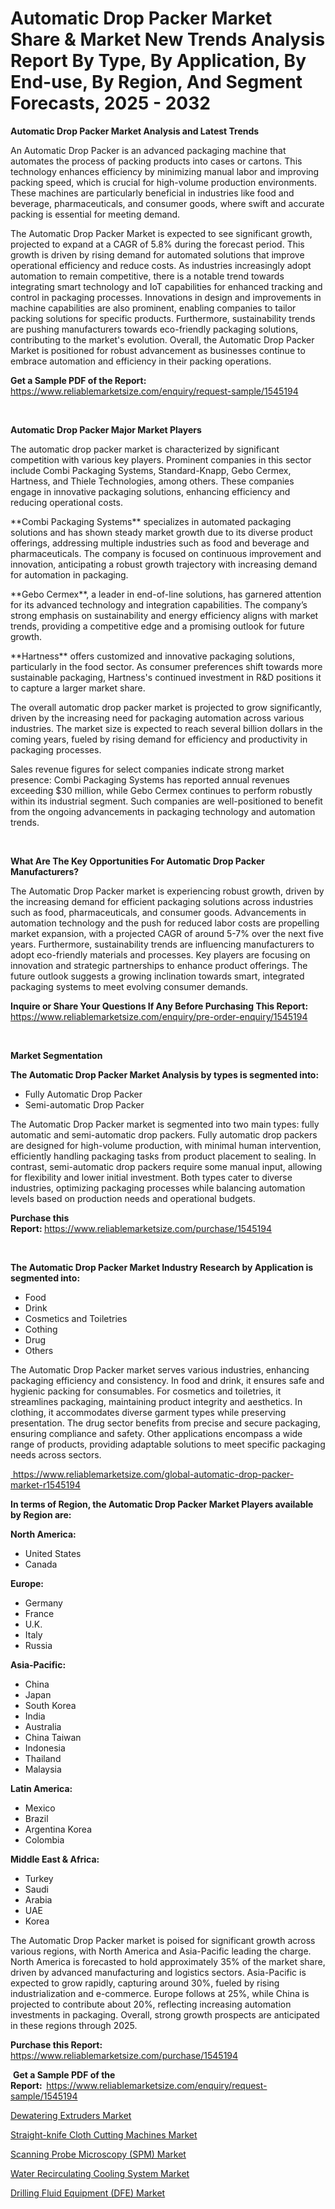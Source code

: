 <p><h1>Automatic Drop Packer Market Share & Market New Trends Analysis Report By Type, By Application, By End-use, By Region, And Segment Forecasts, 2025 - 2032</h1></p><p><strong>Automatic Drop Packer Market Analysis and Latest Trends</strong></p>
<p><p>An Automatic Drop Packer is an advanced packaging machine that automates the process of packing products into cases or cartons. This technology enhances efficiency by minimizing manual labor and improving packing speed, which is crucial for high-volume production environments. These machines are particularly beneficial in industries like food and beverage, pharmaceuticals, and consumer goods, where swift and accurate packing is essential for meeting demand.</p><p>The Automatic Drop Packer Market is expected to see significant growth, projected to expand at a CAGR of 5.8% during the forecast period. This growth is driven by rising demand for automated solutions that improve operational efficiency and reduce costs. As industries increasingly adopt automation to remain competitive, there is a notable trend towards integrating smart technology and IoT capabilities for enhanced tracking and control in packaging processes. Innovations in design and improvements in machine capabilities are also prominent, enabling companies to tailor packing solutions for specific products. Furthermore, sustainability trends are pushing manufacturers towards eco-friendly packaging solutions, contributing to the market's evolution. Overall, the Automatic Drop Packer Market is positioned for robust advancement as businesses continue to embrace automation and efficiency in their packing operations.</p></p>
<p><strong>Get a Sample PDF of the Report:&nbsp;</strong> <a href="https://www.reliablemarketsize.com/enquiry/request-sample/1545194?utm_campaign=1879&utm_medium=2&utm_source=Github&utm_content=ia&utm_term=11042025&utm_id=automatic-drop-packer">https://www.reliablemarketsize.com/enquiry/request-sample/1545194</a></p>
<p>&nbsp;</p>
<p><strong>Automatic Drop Packer Major Market Players</strong></p>
<p><p>The automatic drop packer market is characterized by significant competition with various key players. Prominent companies in this sector include Combi Packaging Systems, Standard-Knapp, Gebo Cermex, Hartness, and Thiele Technologies, among others. These companies engage in innovative packaging solutions, enhancing efficiency and reducing operational costs.</p><p>**Combi Packaging Systems** specializes in automated packaging solutions and has shown steady market growth due to its diverse product offerings, addressing multiple industries such as food and beverage and pharmaceuticals. The company is focused on continuous improvement and innovation, anticipating a robust growth trajectory with increasing demand for automation in packaging.</p><p>**Gebo Cermex**, a leader in end-of-line solutions, has garnered attention for its advanced technology and integration capabilities. The company’s strong emphasis on sustainability and energy efficiency aligns with market trends, providing a competitive edge and a promising outlook for future growth.</p><p>**Hartness** offers customized and innovative packaging solutions, particularly in the food sector. As consumer preferences shift towards more sustainable packaging, Hartness's continued investment in R&D positions it to capture a larger market share.</p><p>The overall automatic drop packer market is projected to grow significantly, driven by the increasing need for packaging automation across various industries. The market size is expected to reach several billion dollars in the coming years, fueled by rising demand for efficiency and productivity in packaging processes.</p><p>Sales revenue figures for select companies indicate strong market presence: Combi Packaging Systems has reported annual revenues exceeding $30 million, while Gebo Cermex continues to perform robustly within its industrial segment. Such companies are well-positioned to benefit from the ongoing advancements in packaging technology and automation trends.</p></p>
<p>&nbsp;</p>
<p><strong>What Are The Key Opportunities For Automatic Drop Packer Manufacturers?</strong></p>
<p><p>The Automatic Drop Packer market is experiencing robust growth, driven by the increasing demand for efficient packaging solutions across industries such as food, pharmaceuticals, and consumer goods. Advancements in automation technology and the push for reduced labor costs are propelling market expansion, with a projected CAGR of around 5-7% over the next five years. Furthermore, sustainability trends are influencing manufacturers to adopt eco-friendly materials and processes. Key players are focusing on innovation and strategic partnerships to enhance product offerings. The future outlook suggests a growing inclination towards smart, integrated packaging systems to meet evolving consumer demands.</p></p>
<p><strong>Inquire or Share Your Questions If Any Before Purchasing This Report:</strong> <a href="https://www.reliablemarketsize.com/enquiry/pre-order-enquiry/1545194?utm_campaign=1879&utm_medium=2&utm_source=Github&utm_content=ia&utm_term=11042025&utm_id=automatic-drop-packer">https://www.reliablemarketsize.com/enquiry/pre-order-enquiry/1545194</a></p>
<p>&nbsp;</p>
<p><strong>Market Segmentation</strong></p>
<p><strong>The Automatic Drop Packer Market Analysis by types is segmented into:</strong></p>
<p><ul><li>Fully Automatic Drop Packer</li><li>Semi-automatic Drop Packer</li></ul></p>
<p><p>The Automatic Drop Packer market is segmented into two main types: fully automatic and semi-automatic drop packers. Fully automatic drop packers are designed for high-volume production, with minimal human intervention, efficiently handling packaging tasks from product placement to sealing. In contrast, semi-automatic drop packers require some manual input, allowing for flexibility and lower initial investment. Both types cater to diverse industries, optimizing packaging processes while balancing automation levels based on production needs and operational budgets.</p></p>
<p><strong>Purchase this Report:&nbsp;</strong><a href="https://www.reliablemarketsize.com/purchase/1545194?utm_campaign=1879&utm_medium=2&utm_source=Github&utm_content=ia&utm_term=11042025&utm_id=automatic-drop-packer">https://www.reliablemarketsize.com/purchase/1545194</a></p>
<p>&nbsp;</p>
<p><strong>The Automatic Drop Packer Market Industry Research by Application is segmented into:</strong></p>
<p><ul><li>Food</li><li>Drink</li><li>Cosmetics and Toiletries</li><li>Cothing</li><li>Drug</li><li>Others</li></ul></p>
<p><p>The Automatic Drop Packer market serves various industries, enhancing packaging efficiency and consistency. In food and drink, it ensures safe and hygienic packing for consumables. For cosmetics and toiletries, it streamlines packaging, maintaining product integrity and aesthetics. In clothing, it accommodates diverse garment types while preserving presentation. The drug sector benefits from precise and secure packaging, ensuring compliance and safety. Other applications encompass a wide range of products, providing adaptable solutions to meet specific packaging needs across sectors.</p></p>
<p><a href="https://www.reliablemarketsize.com/global-automatic-drop-packer-market-r1545194?utm_campaign=1879&utm_medium=2&utm_source=Github&utm_content=ia&utm_term=11042025&utm_id=automatic-drop-packer">&nbsp;https://www.reliablemarketsize.com/global-automatic-drop-packer-market-r1545194</a></p>
<p><strong>In terms of Region, the Automatic Drop Packer Market Players available by Region are:</strong></p>
<p>
    <p> <strong> North America: </strong>
        <ul>
            <li>United States</li>
            <li>Canada</li>
        </ul>
        </p> 
    <p> <strong> Europe: </strong>
        <ul>
            <li>Germany</li>
            <li>France</li>
            <li>U.K.</li>
            <li>Italy</li>
            <li>Russia</li>
        </ul>
        </p> 
    <p> <strong> Asia-Pacific: </strong>
        <ul>
            <li>China</li>
            <li>Japan</li>
            <li>South Korea</li>
            <li>India</li>
            <li>Australia</li>
            <li>China Taiwan</li>
            <li>Indonesia</li>
            <li>Thailand</li>
            <li>Malaysia</li>
        </ul>
        </p> 
    <p> <strong> Latin America: </strong>
        <ul>
            <li>Mexico</li>
            <li>Brazil</li>
            <li>Argentina Korea</li>
            <li>Colombia</li>
        </ul>
        </p> 
    <p> <strong> Middle East & Africa: </strong>
        <ul>
            <li>Turkey</li>
            <li>Saudi</li>
            <li>Arabia</li>
            <li>UAE</li>
            <li>Korea</li>
        </ul>
    </p>
    </p>
<p><p>The Automatic Drop Packer market is poised for significant growth across various regions, with North America and Asia-Pacific leading the charge. North America is forecasted to hold approximately 35% of the market share, driven by advanced manufacturing and logistics sectors. Asia-Pacific is expected to grow rapidly, capturing around 30%, fueled by rising industrialization and e-commerce. Europe follows at 25%, while China is projected to contribute about 20%, reflecting increasing automation investments in packaging. Overall, strong growth prospects are anticipated in these regions through 2025.</p></p>
<p><strong>Purchase this Report: </strong><a href="https://www.reliablemarketsize.com/purchase/1545194?utm_campaign=1879&utm_medium=2&utm_source=Github&utm_content=ia&utm_term=11042025&utm_id=automatic-drop-packer">https://www.reliablemarketsize.com/purchase/1545194</a></p>
<p>&nbsp;<strong>Get a Sample PDF of the Report:&nbsp;&nbsp;</strong><a href="https://www.reliablemarketsize.com/enquiry/request-sample/1545194?utm_campaign=1879&utm_medium=2&utm_source=Github&utm_content=ia&utm_term=11042025&utm_id=automatic-drop-packer">https://www.reliablemarketsize.com/enquiry/request-sample/1545194</a></p>
<p><strong></strong></p>
<p><p><a href="https://github.com/omemaeuseda/Market-Research-Report-List-1/blob/main/dewatering-extruders-market.md?utm_campaign=1879&utm_medium=2&utm_source=Github&utm_content=ia&utm_term=11042025&utm_id=automatic-drop-packer">Dewatering Extruders Market</a></p><p><a href="https://github.com/navodfetiya/Market-Research-Report-List-1/blob/main/straight-knife-cloth-cutting-machines-market.md?utm_campaign=1879&utm_medium=2&utm_source=Github&utm_content=ia&utm_term=11042025&utm_id=automatic-drop-packer">Straight-knife Cloth Cutting Machines Market</a></p><p><a href="https://github.com/doganaqev/Market-Research-Report-List-1/blob/main/scanning-probe-microscopy-spm-market.md?utm_campaign=1879&utm_medium=2&utm_source=Github&utm_content=ia&utm_term=11042025&utm_id=automatic-drop-packer">Scanning Probe Microscopy (SPM) Market</a></p><p><a href="https://github.com/cevzarvargem/Market-Research-Report-List-1/blob/main/water-recirculating-cooling-system-market.md?utm_campaign=1879&utm_medium=2&utm_source=Github&utm_content=ia&utm_term=11042025&utm_id=automatic-drop-packer">Water Recirculating Cooling System Market</a></p><p><a href="https://github.com/yenagmah/Market-Research-Report-List-1/blob/main/drilling-fluid-equipment-dfe-market.md?utm_campaign=1879&utm_medium=2&utm_source=Github&utm_content=ia&utm_term=11042025&utm_id=automatic-drop-packer">Drilling Fluid Equipment (DFE) Market</a></p></p>
